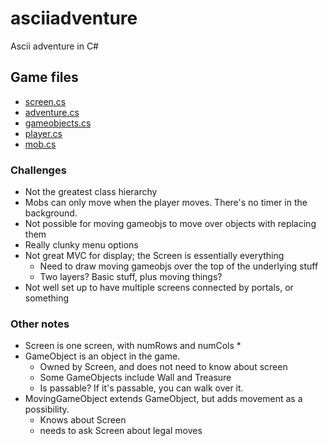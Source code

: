asciiadventure
===
Ascii adventure in C#

## Game files
* [screen.cs](screen.cs)
* [adventure.cs](adventure.cs)
* [gameobjects.cs](gameobjects.cs)
* [player.cs](player.cs)
* [mob.cs](mob.cs)



### Challenges
* Not the greatest class hierarchy
* Mobs can only move when the player moves. There's no timer in the background.
* Not possible for moving gameobjs to move over objects with replacing them
* Really clunky menu options
* Not great MVC for display; the Screen is essentially everything
    * Need to draw moving gameobjs over the top of the underlying stuff
    * Two layers? Basic stuff, plus moving things?
* Not well set up to have multiple screens connected by portals, or something

### Other notes
* Screen is one screen, with numRows and numCols
    * 
* GameObject is an object in the game.
    * Owned by Screen, and does not need to know about screen
    * Some GameObjects include Wall and Treasure
    * Is passable? If it's passable, you can walk over it.
* MovingGameObject extends GameObject, but adds movement as a possibility.
    * Knows about Screen
    * needs to ask Screen about legal moves
